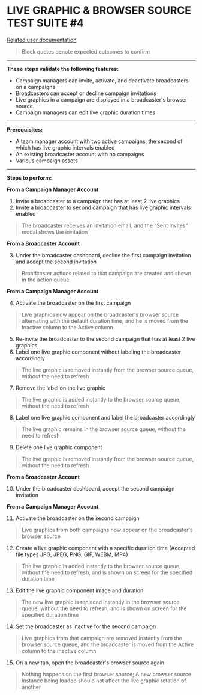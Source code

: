 LIVE GRAPHIC & BROWSER SOURCE TEST SUITE #4
====================

[Related user documentation]()
> Block quotes denote expected outcomes to confirm

---
**These steps validate the following features:**
- Campaign managers can invite, activate, and deactivate broadcasters on a campaigns
- Broadcasters can accept or decline campaign invitations
- Live graphics in a campaign are displayed in a broadcaster's browser source
- Campaign managers can edit live graphic duration times
---
**Prerequisites:**
- A team manager account with two active campaigns, the second of which has live graphic intervals enabled
- An existing broadcaster account with no campaigns
- Various campaign assets
---
**Steps to perform:**

**From a Campaign Manager Account**

1. Invite a broadcaster to a campaign that has at least 2 live graphics
2. Invite a broadcaster to second campaign that has live graphic intervals enabled
> The broadcaster receives an invitation email, and the "Sent Invites" modal shows the invitation

**From a Broadcaster Account**

3. Under the broadcaster dashboard, decline the first campaign invitation and accept the second invitation
> Broadcaster actions related to that campaign are created and shown in the action queue

**From a Campaign Manager Account**

4. Activate the broadcaster on the first campaign
> Live graphics now appear on the broadcaster's browser source alternating with the default duration time, and he is moved from the Inactive column to the Active column

5. Re-invite the broadcaster to the second campaign that has at least 2 live graphics
6. Label one live graphic component without labeling the broadcaster accordingly
> The live graphic is removed instantly from the browser source queue, without the need to refresh

7. Remove the label on the live graphic
> The live graphic is added instantly to the browser source queue, without the need to refresh

8. Label one live graphic component and label the broadcaster accordingly
> The live graphic remains in the browser source queue, without the need to refresh

9. Delete one live graphic component
> The live graphic is removed instantly from the browser source queue, without the need to refresh

**From a Broadcaster Account**

10. Under the broadcaster dashboard, accept the second campaign invitation

**From a Campaign Manager Account**

11. Activate the broadcaster on the second campaign
> Live graphics from both campaigns now appear on the broadcaster's browser source

12. Create a live graphic component with a specific duration time (Accepted file types JPG, JPEG, PNG, GIF, WEBM, MP4)
> The live graphic is added instantly to the browser source queue, without the need to refresh, and is shown on screen for the specified duration time

13. Edit the live graphic component image and duration
> The new live graphic is replaced instantly in the browser source queue, without the need to refresh, and is shown on screen for the specified duration time

14. Set the broadcaster as inactive for the second campaign
> Live graphics from that campaign are removed instantly from the browser source queue, and the broadcaster is moved from the Active column to the Inactive column

15. On a new tab, open the broadcaster's browser source again
> Nothing happens on the first browser source; A new browser source instance being loaded should not affect the live graphic rotation of another
